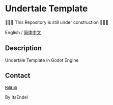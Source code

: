 # Undertale Template

🚧🚧🚧 This Repository is still under construction 🚧🚧🚧

English / [简体中文](https://github.com/ItsEndel/undertale-template/docs/README-zh_cn.md)

## Description

Undertale Template in Godot Engine

## Contact

[Bilibili](https://space.bilibili.com/57586790)

By ItsEndel
